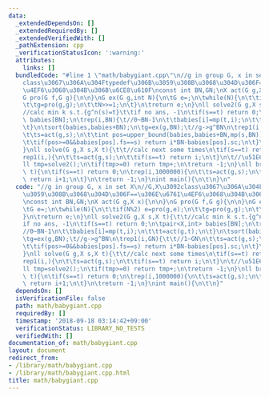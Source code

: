 ```yaml
---
data:
  _extendedDependsOn: []
  _extendedRequiredBy: []
  _extendedVerifiedWith: []
  _pathExtension: cpp
  _verificationStatusIcon: ':warning:'
  attributes:
    links: []
  bundledCode: "#line 1 \"math/babygiant.cpp\"\n//g in group G, x in set X\n//G,X\u3092\
    class\u3067\u306A\u304Ftypedef\u306B\u3059\u308B\u3068\u304D\u306F==\u306E\u6761\
    \u4EF6\u3068\u304B\u306B\u6CE8\u610F\nconst int BN,GN;\nX act(G g,X x){\n\n}\n\
    G pro(G f,G g){\n\n}\nG ex(G g,int N){\n\tG e=;\n\twhile(N){\n\t\tif(N%2) e=pro(g,e);\n\
    \t\tg=pro(g,g);\n\t\tN>>=1;\n\t}\n\treturn e;\n}\nll solve2(G g,X s,X t){\t\t\
    //calc min k s.t.{g^n(s)=t}\t\tif no ans, -1\n\tif(s==t) return 0;\n\tpair<X,int>\
    \ babies[BN];\n\trep(i,BN){\t//0~BN-1\n\t\tbabies[i]=mp(t,i);\n\t\tt=act(g,t);\n\
    \t}\n\tsort(babies,babies+BN);\n\tg=ex(g,BN);\t//g->g^BN\n\trep1(i,GN){\t\t//1~GN\n\
    \t\ts=act(g,s);\n\t\tint pos=upper_bound(babies,babies+BN,mp(s,BN))-babies-1;\n\
    \t\tif(pos>=0&&babies[pos].fs==s) return i*BN-babies[pos].sc;\n\t}\n\treturn -1;\n\
    }\nll solve(G g,X s,X t){\t\t//calc next some times\n\tif(s==t) return 0;\n\t\
    rep1(i,){\n\t\ts=act(g,s);\n\t\tif(s==t) return i;\n\t}\n\t//\u51E6\u7406\n\t\
    ll tmp=solve2();\n\tif(tmp>=0) return tmp+;\n\treturn -1;\n}\nll brute(G g,X s,X\
    \ t){\n\tif(s==t) return 0;\n\trep(i,1000000){\n\t\ts=act(g,s);\n\t\tif(s==t)\
    \ return i+1;\n\t}\n\treturn -1;\n}\nint main(){\n\t\n}\n"
  code: "//g in group G, x in set X\n//G,X\u3092class\u3067\u306A\u304Ftypedef\u306B\
    \u3059\u308B\u3068\u304D\u306F==\u306E\u6761\u4EF6\u3068\u304B\u306B\u6CE8\u610F\
    \nconst int BN,GN;\nX act(G g,X x){\n\n}\nG pro(G f,G g){\n\n}\nG ex(G g,int N){\n\
    \tG e=;\n\twhile(N){\n\t\tif(N%2) e=pro(g,e);\n\t\tg=pro(g,g);\n\t\tN>>=1;\n\t\
    }\n\treturn e;\n}\nll solve2(G g,X s,X t){\t\t//calc min k s.t.{g^n(s)=t}\t\t\
    if no ans, -1\n\tif(s==t) return 0;\n\tpair<X,int> babies[BN];\n\trep(i,BN){\t\
    //0~BN-1\n\t\tbabies[i]=mp(t,i);\n\t\tt=act(g,t);\n\t}\n\tsort(babies,babies+BN);\n\
    \tg=ex(g,BN);\t//g->g^BN\n\trep1(i,GN){\t\t//1~GN\n\t\ts=act(g,s);\n\t\tint pos=upper_bound(babies,babies+BN,mp(s,BN))-babies-1;\n\
    \t\tif(pos>=0&&babies[pos].fs==s) return i*BN-babies[pos].sc;\n\t}\n\treturn -1;\n\
    }\nll solve(G g,X s,X t){\t\t//calc next some times\n\tif(s==t) return 0;\n\t\
    rep1(i,){\n\t\ts=act(g,s);\n\t\tif(s==t) return i;\n\t}\n\t//\u51E6\u7406\n\t\
    ll tmp=solve2();\n\tif(tmp>=0) return tmp+;\n\treturn -1;\n}\nll brute(G g,X s,X\
    \ t){\n\tif(s==t) return 0;\n\trep(i,1000000){\n\t\ts=act(g,s);\n\t\tif(s==t)\
    \ return i+1;\n\t}\n\treturn -1;\n}\nint main(){\n\t\n}"
  dependsOn: []
  isVerificationFile: false
  path: math/babygiant.cpp
  requiredBy: []
  timestamp: '2018-09-18 03:14:42+09:00'
  verificationStatus: LIBRARY_NO_TESTS
  verifiedWith: []
documentation_of: math/babygiant.cpp
layout: document
redirect_from:
- /library/math/babygiant.cpp
- /library/math/babygiant.cpp.html
title: math/babygiant.cpp
---
```

